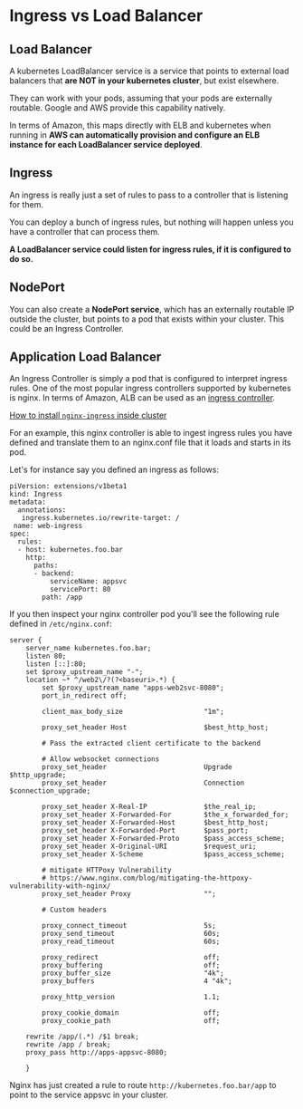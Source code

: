 # Ingress vs Load Balancer

## Load Balancer

A kubernetes LoadBalancer service is a service that points to external load balancers that **are NOT in your kubernetes cluster**, but exist elsewhere. 

They can work with your pods, assuming that your pods are externally routable. Google and AWS provide this capability natively. 

In terms of Amazon, this maps directly with ELB and kubernetes when running in **AWS can automatically provision and configure an ELB instance for each LoadBalancer service deployed**.

## Ingress

An ingress is really just a set of rules to pass to a controller that is listening for them. 

You can deploy a bunch of ingress rules, but nothing will happen unless you have a controller that can process them. 

**A LoadBalancer service could listen for ingress rules, if it is configured to do so.**

## NodePort

You can also create a **NodePort service**, which has an externally routable IP outside the cluster, but points to a pod that exists within your cluster. This could be an Ingress Controller.

## Application Load Balancer

An Ingress Controller is simply a pod that is configured to interpret ingress rules. One of the most popular ingress controllers supported by kubernetes is nginx. In terms of Amazon, ALB can be used as an [ingress controller](https://github.com/kubernetes/ingress-nginx/).

[How to install `nginx-ingress` inside cluster](k8s_adv51_Nginx_Ingress.md)

For an example, this nginx controller is able to ingest ingress rules you have defined and translate them to an nginx.conf file that it loads and starts in its pod.

Let's for instance say you defined an ingress as follows:

```
piVersion: extensions/v1beta1
kind: Ingress
metadata:
  annotations:
   ingress.kubernetes.io/rewrite-target: /
 name: web-ingress
spec:
  rules:
  - host: kubernetes.foo.bar
    http:
      paths:
      - backend:
          serviceName: appsvc
          servicePort: 80
        path: /app
```

If you then inspect your nginx controller pod you'll see the following rule defined in `/etc/nginx.conf`:

```
server {
    server_name kubernetes.foo.bar;
    listen 80;
    listen [::]:80;
    set $proxy_upstream_name "-";
    location ~* ^/web2\/?(?<baseuri>.*) {
        set $proxy_upstream_name "apps-web2svc-8080";
        port_in_redirect off;

        client_max_body_size                    "1m";

        proxy_set_header Host                   $best_http_host;

        # Pass the extracted client certificate to the backend

        # Allow websocket connections
        proxy_set_header                        Upgrade           $http_upgrade;
        proxy_set_header                        Connection        $connection_upgrade;

        proxy_set_header X-Real-IP              $the_real_ip;
        proxy_set_header X-Forwarded-For        $the_x_forwarded_for;
        proxy_set_header X-Forwarded-Host       $best_http_host;
        proxy_set_header X-Forwarded-Port       $pass_port;
        proxy_set_header X-Forwarded-Proto      $pass_access_scheme;
        proxy_set_header X-Original-URI         $request_uri;
        proxy_set_header X-Scheme               $pass_access_scheme;

        # mitigate HTTPoxy Vulnerability
        # https://www.nginx.com/blog/mitigating-the-httpoxy-vulnerability-with-nginx/
        proxy_set_header Proxy                  "";

        # Custom headers

        proxy_connect_timeout                   5s;
        proxy_send_timeout                      60s;
        proxy_read_timeout                      60s;

        proxy_redirect                          off;
        proxy_buffering                         off;
        proxy_buffer_size                       "4k";
        proxy_buffers                           4 "4k";

        proxy_http_version                      1.1;

        proxy_cookie_domain                     off;
        proxy_cookie_path                       off;

    rewrite /app/(.*) /$1 break;
    rewrite /app / break;
    proxy_pass http://apps-appsvc-8080;

    }
```

Nginx has just created a rule to route `http://kubernetes.foo.bar/app` to point to the service appsvc in your cluster.

